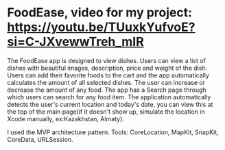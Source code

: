 # FoodEase, video for my project: https://youtu.be/TUuxkYufvoE?si=C-JXvewwTreh_mIR
The FoodEase app is designed to view dishes. Users can view a list of dishes with beautiful images, description, price and weight of the dish. Users can add their favorite foods to the cart and the app automatically calculates the amount of all selected dishes. 
The user can increase or decrease the amount of any food. 
The app has a Search page through which users can search for any food item.
The application automatically detects the user's current location and today's date, you can view this at the top of the main page(if it doesn't show up, simulate the location in Xcode manually, ex:Kazakhstan, Almaty).

I used the MVP architecture pattern.
Tools: CoreLocation, MapKit, SnapKit, CoreData, URLSession.
